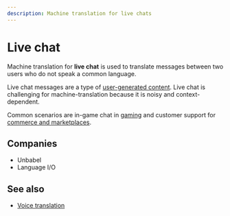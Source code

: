 ```yaml
---
description: Machine translation for live chats
---
```


# Live chat

Machine translation for **live chat** is used to translate messages between two users who do not speak a common language.

Live chat messages are a type of [user-generated content](https://github.com/machinetranslate/machinetranslate.org/tree/415ba6e66b12dcd38178a7a4a36cf01cc08e18c2/applications/applications/user-generated-content.md). Live chat is challenging for machine-translation because it is noisy and context-dependent.

Common scenarios are in-game chat in [gaming](https://github.com/machinetranslate/machinetranslate.org/tree/415ba6e66b12dcd38178a7a4a36cf01cc08e18c2/applications/applications/gaming.md) and customer support for [commerce and marketplaces](https://github.com/machinetranslate/machinetranslate.org/tree/415ba6e66b12dcd38178a7a4a36cf01cc08e18c2/applications/applications/commerce-and-marketplaces.md).

## Companies

* Unbabel
* Language I/O

## See also

* [Voice translation](https://github.com/machinetranslate/machinetranslate.org/tree/415ba6e66b12dcd38178a7a4a36cf01cc08e18c2/applications/applications/voice-translation.md)

